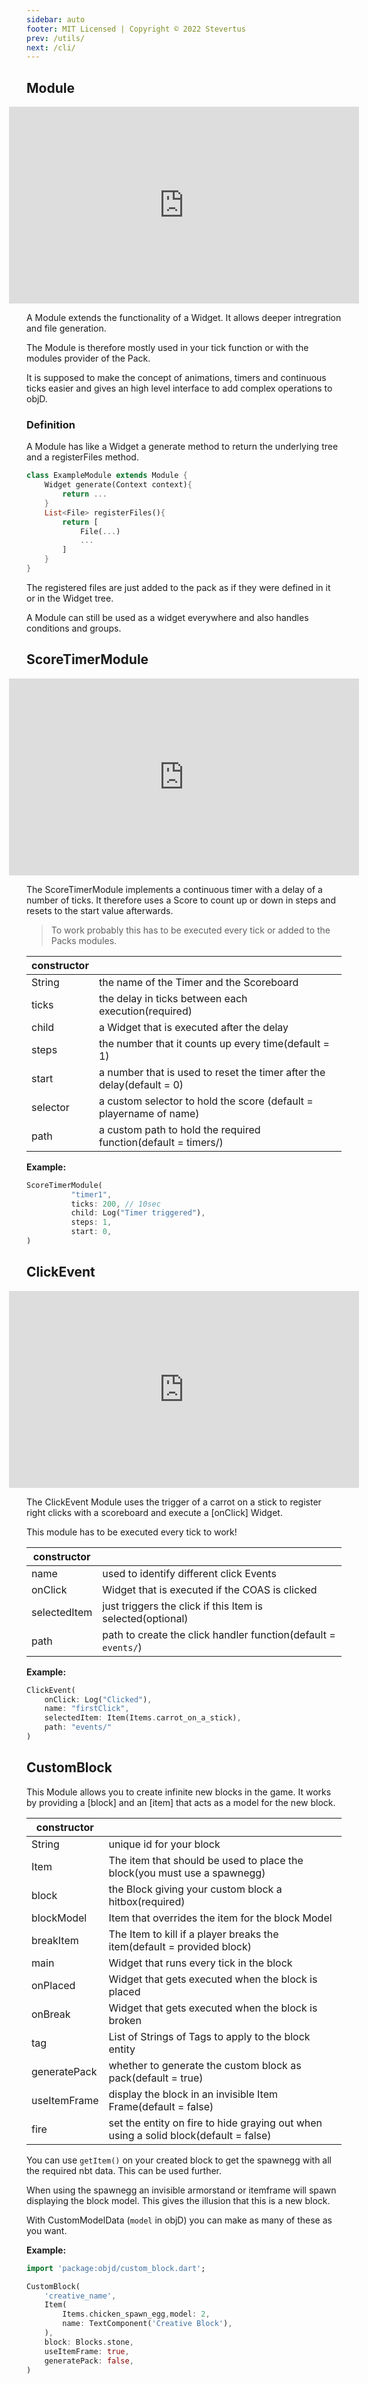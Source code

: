 ```yaml
---
sidebar: auto
footer: MIT Licensed | Copyright © 2022 Stevertus
prev: /utils/
next: /cli/
---
```


## Module

<iframe width="560" height="315" style="margin: 0 calc(50% - 280px)" src="https://www.youtube-nocookie.com/embed/XgJ74JBXoco" frameborder="0" allow="accelerometer; autoplay; encrypted-media; gyroscope; picture-in-picture" allowfullscreen></iframe>

A Module extends the functionality of a Widget. It allows deeper intregration and file generation.

The Module is therefore mostly used in your tick function or with the modules provider of the Pack.

It is supposed to make the concept of animations, timers and continuous ticks easier and gives an high level interface to add complex operations to objD.

### Definition

A Module has like a Widget a generate method to return the underlying tree and a registerFiles method.

```dart
class ExampleModule extends Module {
	Widget generate(Context context){
		return ...
	}
	List<File> registerFiles(){
		return [
			File(...)
			...
		]
	}
}
```

The registered files are just added to the pack as if they were defined in it or in the Widget tree.

A Module can still be used as a widget everywhere and also handles conditions and groups.

## ScoreTimerModule

<iframe width="560" height="315" style="margin: 0 calc(50% - 280px)" src="https://www.youtube-nocookie.com/embed/fAV0w1JZ7WE" frameborder="0" allow="accelerometer; autoplay; encrypted-media; gyroscope; picture-in-picture" allowfullscreen></iframe>

The ScoreTimerModule implements a continuous timer with a delay of a number of ticks. It therefore uses a Score to count up or down in steps and resets to the start value afterwards.

> To work probably this has to be executed every tick or added to the Packs modules.

| constructor |                                                                       |
| ----------- | --------------------------------------------------------------------- |
| String      | the name of the Timer and the Scoreboard                              |
| ticks       | the delay in ticks between each execution(required)                   |
| child       | a Widget that is executed after the delay                             |
| steps       | the number that it counts up every time(default = 1)                  |
| start       | a number that is used to reset the timer after the delay(default = 0) |
| selector    | a custom selector to hold the score (default = playername of name)    |
| path        | a custom path to hold the required function(default = timers/)        |

**Example:**

```dart
ScoreTimerModule(
          "timer1",
          ticks: 200, // 10sec
          child: Log("Timer triggered"),
          steps: 1,
          start: 0,
)
```

[//]: # "modules/click_event"

## ClickEvent

<iframe width="560" height="315" style="margin: 0 calc(50% - 280px)" src="https://www.youtube-nocookie.com/embed/KpdIrlhxdhk" frameborder="0" allow="accelerometer; autoplay; encrypted-media; gyroscope; picture-in-picture" allowfullscreen></iframe>

The ClickEvent Module uses the trigger of a carrot on a stick to register right clicks with a scoreboard and execute a [onClick] Widget.

This module has to be executed every tick to work!

| constructor  |                                                                |
| ------------ | -------------------------------------------------------------- |
| name         | used to identify different click Events                        |
| onClick      | Widget that is executed if the COAS is clicked                 |
| selectedItem | just triggers the click if this Item is selected(optional)     |
| path         | path to create the click handler function(default = `events/`) |

**Example:**

```dart
ClickEvent(
	onClick: Log("Clicked"),
	name: "firstClick",
	selectedItem: Item(Items.carrot_on_a_stick),
	path: "events/"
)
```

## CustomBlock

This Module allows you to create infinite new blocks in the game. It works by providing a [block] and an [item] that acts as a model for the new block.

| constructor  |                                                                                      |
| ------------ | ------------------------------------------------------------------------------------ |
| String       | unique id for your block                                                             |
| Item         | The item that should be used to place the block(you must use a spawnegg)             |
| block        | the Block giving your custom block a hitbox(required)                                |
| blockModel   | Item that overrides the item for the block Model                                     |
| breakItem    | The Item to kill if a player breaks the item(default = provided block)               |
| main         | Widget that runs every tick in the block                                             |
| onPlaced     | Widget that gets executed when the block is placed                                   |
| onBreak      | Widget that gets executed when the block is broken                                   |
| tag          | List of Strings of Tags to apply to the block entity                                 |
| generatePack | whether to generate the custom block as pack(default = true)                         |
| useItemFrame | display the block in an invisible Item Frame(default = false)                        |
| fire         | set the entity on fire to hide graying out when using a solid block(default = false) |

You can use `getItem()` on your created block to get the spawnegg with all the required nbt data. This can be used further.

When using the spawnegg an invisible armorstand or itemframe will spawn displaying the block model. This gives the illusion that this is a new block.

With CustomModelData (`model` in objD) you can make as many of these as you want.

**Example:**

```dart
import 'package:objd/custom_block.dart';

CustomBlock(
	'creative_name',
	Item(
		Items.chicken_spawn_egg,model: 2,
		name: TextComponent('Creative Block'),
	),
	block: Blocks.stone,
	useItemFrame: true,
	generatePack: false,
)
```
